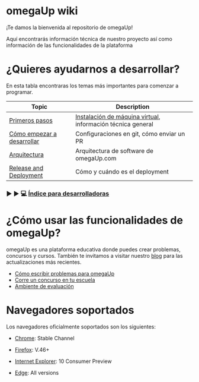 # omegaUp wiki
¡Te damos la bienvenida al repositorio de omegaUp!

Aquí encontrarás información técnica de nuestro proyecto así como información de las funcionalidades de la plataforma

# ¿Quieres ayudarnos a desarrollar?

En esta tabla encontraras los temas más importantes para comenzar a programar.

| Topic                                                  | Description                                                  |
| -----------------------------------------------------  | ------------------------------------------------------------ |
| [Primeros pasos](https://github.com/omegaup/omegaup/wiki/Quiero-desarrollar-en-omegaUp) |[Instalación de máquina virtual](https://github.com/omegaup/omegaup/wiki/Development-Environment-Setup-Process), información técnica general  |
| [Cómo empezar a desarrollar](https://github.com/omegaup/omegaup/wiki/C%C3%B3mo-Hacer-un-Pull-Request) | Configuraciones en git, cómo enviar un PR                    |
| [Arquitectura](https://github.com/omegaup/omegaup/wiki/Arquitectura)  | Arquitectura de software de omegaUp.com                      |
| [Release and Deployment](https://github.com/omegaup/omegaup/wiki/Release-&-deployment)  | Cómo y cuándo es el deployment                               |

### :arrow_forward: :arrow_forward: :computer:  [Índice para desarrolladoras](https://github.com/omegaup/omegaup/wiki/Ligas-%C3%BAtiles)

# ¿Cómo usar las funcionalidades de omegaUp?
omegaUp es una plataforma educativa donde puedes crear problemas, concursos y cursos. También te invitamos a visitar nuestro [blog](https://blog.omegaup.com/) para las actualizaciones más recientes.

 - [Cómo escribir problemas para omegaUp](https://github.com/omegaup/omegaup/wiki/C%C3%B3mo-escribir-problemas-para-omegaUp) 
 - [Corre un concurso en tu escuela](https://github.com/omegaup/omegaup/wiki/Corre-un-concurso-en-tu-escuela)
 - [Ambiente de evaluación](https://github.com/omegaup/omegaup/wiki/Ambiente-de-evaluaci%C3%B3n)

# Navegadores soportados


Los navegadores oficialmente soportados son los siguientes:

* [Chrome](https://www.chromium.org/getting-involved/dev-channel): Stable Channel

* [Firefox](https://www.mozilla.org/en-US/firefox/releases/): V.46+

* [Internet Explorer](https://support.microsoft.com/en-us/help/969393/information-about-internet-explorer-versions): 10 Consumer Preview

* [Edge](https://www.microsoft.com/es-mx/windows/microsoft-edge): All versions
